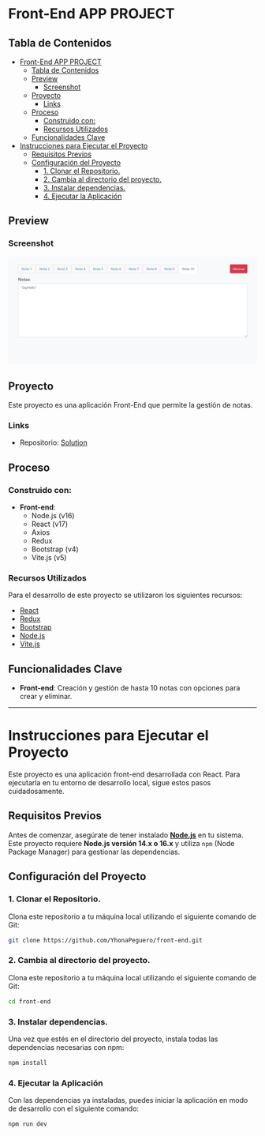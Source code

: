 # Front-End APP PROJECT

## Tabla de Contenidos

- [Front-End APP PROJECT](#front-end-app-project)
  - [Tabla de Contenidos](#tabla-de-contenidos)
  - [Preview](#preview)
    - [Screenshot](#screenshot)
  - [Proyecto](#proyecto)
    - [Links](#links)
  - [Proceso](#proceso)
    - [Construido con:](#construido-con)
    - [Recursos Utilizados](#recursos-utilizados)
  - [Funcionalidades Clave](#funcionalidades-clave)
- [Instrucciones para Ejecutar el Proyecto](#instrucciones-para-ejecutar-el-proyecto)
  - [Requisitos Previos](#requisitos-previos)
  - [Configuración del Proyecto](#configuración-del-proyecto)
    - [1. Clonar el Repositorio.](#1-clonar-el-repositorio)
    - [2. Cambia al directorio del proyecto.](#2-cambia-al-directorio-del-proyecto)
    - [3. Instalar dependencias.](#3-instalar-dependencias)
    - [4. Ejecutar la Aplicación](#4-ejecutar-la-aplicación)

## Preview

### Screenshot

![](./src/assets/img/front-app.jpg)

## Proyecto

Este proyecto es una aplicación Front-End que permite la gestión de notas.

### Links

- Repositorio: [Solution]([text](https://github.com/YhonaPeguero/front-end/master))

## Proceso

### Construido con:

- **Front-end**:
  - Node.js (v16)
  - React (v17)
  - Axios
  - Redux
  - Bootstrap (v4)
  - Vite.js (v5)

### Recursos Utilizados

Para el desarrollo de este proyecto se utilizaron los siguientes recursos:

- [React](https://es.reactjs.org/)
- [Redux](https://redux.js.org/)
- [Bootstrap](https://getbootstrap.com/)
- [Node.js](https://nodejs.org/en/)
- [Vite.js](https://vitejs.dev/guide/)

## Funcionalidades Clave

- **Front-end**: Creación y gestión de hasta 10 notas con opciones para crear y eliminar.
----------------

# Instrucciones para Ejecutar el Proyecto

Este proyecto es una aplicación front-end desarrollada con React. Para ejecutarla en tu entorno de desarrollo local, sigue estos pasos cuidadosamente.

## Requisitos Previos

Antes de comenzar, asegúrate de tener instalado **[Node.js](https://nodejs.org/)** en tu sistema. Este proyecto requiere **Node.js versión 14.x o 16.x** y utiliza `npm` (Node Package Manager) para gestionar las dependencias.

## Configuración del Proyecto

### 1. Clonar el Repositorio.

Clona este repositorio a tu máquina local utilizando el siguiente comando de Git:

```bash
git clone https://github.com/YhonaPeguero/front-end.git
```

### 2. Cambia al directorio del proyecto.

Clona este repositorio a tu máquina local utilizando el siguiente comando de Git:

```bash
cd front-end
```

### 3. Instalar dependencias.

Una vez que estés en el directorio del proyecto, instala todas las dependencias necesarias con npm:

```bash
npm install
```

### 4. Ejecutar la Aplicación

Con las dependencias ya instaladas, puedes iniciar la aplicación en modo de desarrollo con el siguiente comando:

```bash
npm run dev
```
